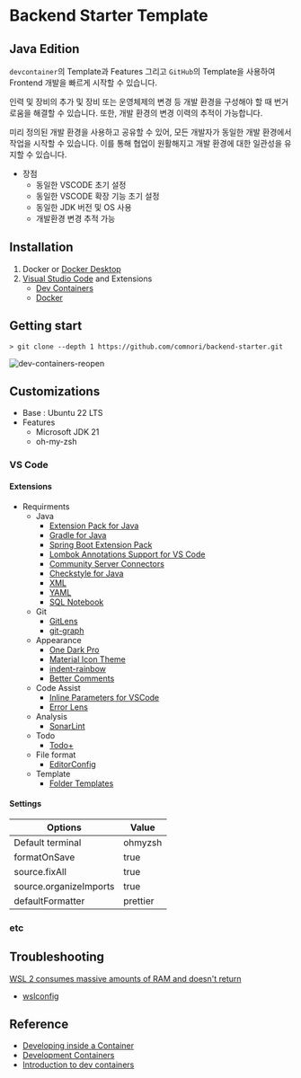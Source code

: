 # Backend Starter Template

## Java Edition

`devcontainer`의 Template과 Features 그리고 `GitHub`의 Template을 사용하여 Frontend 개발을 빠르게 시작할 수 있습니다.

인력 및 장비의 추가 및 장비 또는 운영체제의 변경 등 개발 환경을 구성해야 할 때 번거로움을 해결할 수 있습니다. 또한, 개발 환경의 변경 이력의 추적이 가능합니다.

미리 정의된 개발 환경을 사용하고 공유할 수 있어, 모든 개발자가 동일한 개발 환경에서 작업을 시작할 수 있습니다. 이를 통해 협업이 원활해지고 개발 환경에 대한 일관성을 유지할 수 있습니다.

- 장점
  - 동일한 VSCODE 초기 설정
  - 동일한 VSCODE 확장 기능 초기 설정
  - 동일한 JDK 버전 및 OS 사용
  - 개발환경 변경 추적 가능

## Installation

1. Docker or [Docker Desktop](https://www.docker.com/products/docker-desktop/)
2. [Visual Studio Code](https://code.visualstudio.com/) and Extensions
    - [Dev Containers](vscode:extension/ms-vscode-remote.remote-containers)
    - [Docker](vscode:extension/ms-azuretools.vscode-docker)

## Getting start

```shell
> git clone --depth 1 https://github.com/comnori/backend-starter.git
```

![dev-containers-reopen](https://code.visualstudio.com/assets/docs/devcontainers/create-dev-container/dev-containers-reopen.png)

## Customizations

- Base : Ubuntu 22 LTS
- Features
  - Microsoft JDK 21
  - oh-my-zsh

### VS Code

#### Extensions

- Requirments
  - Java
    - [Extension Pack for Java](vscode:extension/vscjava.vscode-java-pack)
    - [Gradle for Java](vscode:extension/vscjava.vscode-gradle)
    - [Spring Boot Extension Pack](vscode:extension/vmware.vscode-boot-dev-pack)
    - [Lombok Annotations Support for VS Code](vscode:extension/vscjava.vscode-lombok)
    - [Community Server Connectors](vscode:extension/redhat.vscode-community-server-connector)
    - [Checkstyle for Java](vscode:extension/shengchen.vscode-checkstyle)
    - [XML](vscode:extension/redhat.vscode-xml)
    - [YAML](vscode:extension/redhat.vscode-yaml)
    - [SQL Notebook](vscode:extension/cmoog.sqlnotebook)
  - Git
    - [GitLens](vscode:extension/eamodio.gitlens)
    - [git-graph](vscode:extension/mhutchie.git-graph)
  - Appearance
    - [One Dark Pro](vscode:extension/zhuangtongfa.material-theme)
    - [Material Icon Theme](vscode:extension/PKief.material-icon-theme)
    - [indent-rainbow](vscode:extension/oderwat.indent-rainbow)
    - [Better Comments](vscode:extension/aaron-bond.better-comments)
  - Code Assist
    - [Inline Parameters for VSCode](vscode:extension/liamhammett.inline-parameters)
    - [Error Lens](vscode:extension/usernamehw.errorlens)
  - Analysis
    - [SonarLint](vscode:extension/SonarSource.sonarlint-vscode)
  - Todo
    - [Todo+](vscode:extension/fabiospampinato.vscode-todo-plus)
  - File format
    - [EditorConfig](vscode:extension/EditorConfig.EditorConfig)
  - Template
    - [Folder Templates](vscode:extension/Huuums.vscode-fast-folder-structure)

#### Settings

|Options|Value|
|-|-|
|Default terminal|ohmyzsh|
|formatOnSave|true|
|source.fixAll|true|
|source.organizeImports|true|
|defaultFormatter|prettier|

### etc

## Troubleshooting

[WSL 2 consumes massive amounts of RAM and doesn't return](https://github.com/microsoft/WSL/issues/4166)
- [wslconfig](https://devblogs.microsoft.com/commandline/windows-subsystem-for-linux-september-2023-update/#automatic-memory-reclaim)

## Reference

- [Developing inside a Container](https://code.visualstudio.com/docs/devcontainers/containers)
- [Development Containers](https://containers.dev/)
- [Introduction to dev containers](https://docs.github.com/en/codespaces/setting-up-your-project-for-codespaces/adding-a-dev-container-configuration/introduction-to-dev-containers)


